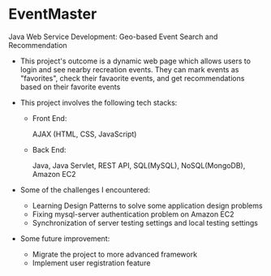 # EventMaster
Java Web Service Development: Geo-based Event Search and Recommendation



- This project's outcome is a dynamic web page which allows users to login and see nearby recreation events. They can mark events as "favorites", check their favaorite events, and get recommendations based on their favorite events

- This project involves the following tech stacks:

  - Front End:

    AJAX (HTML, CSS, JavaScript)

  - Back End:

    Java, Java Servlet, REST API, SQL(MySQL), NoSQL(MongoDB), Amazon EC2

- Some of the challenges I encountered:

  - Learning Design Patterns to solve some application design problems
  - Fixing mysql-server authentication problem on Amazon EC2
  - Synchronization of server testing settings and local testing settings

- Some future improvement:
  - Migrate the project to more advanced framework
  - Implement user registration feature
